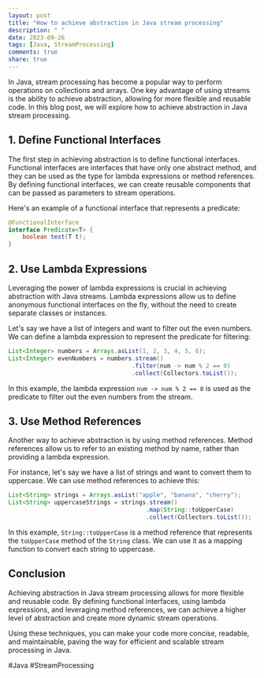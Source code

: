 ```yaml
---
layout: post
title: "How to achieve abstraction in Java stream processing"
description: " "
date: 2023-09-26
tags: [Java, StreamProcessing]
comments: true
share: true
---
```


In Java, stream processing has become a popular way to perform operations on collections and arrays. One key advantage of using streams is the ability to achieve abstraction, allowing for more flexible and reusable code. In this blog post, we will explore how to achieve abstraction in Java stream processing.

## 1. Define Functional Interfaces

The first step in achieving abstraction is to define functional interfaces. Functional interfaces are interfaces that have only one abstract method, and they can be used as the type for lambda expressions or method references. By defining functional interfaces, we can create reusable components that can be passed as parameters to stream operations.

Here's an example of a functional interface that represents a predicate:

```java
@FunctionalInterface
interface Predicate<T> {
    boolean test(T t);
}
```

## 2. Use Lambda Expressions

Leveraging the power of lambda expressions is crucial in achieving abstraction with Java streams. Lambda expressions allow us to define anonymous functional interfaces on the fly, without the need to create separate classes or instances.

Let's say we have a list of integers and want to filter out the even numbers. We can define a lambda expression to represent the predicate for filtering:

```java
List<Integer> numbers = Arrays.asList(1, 2, 3, 4, 5, 6);
List<Integer> evenNumbers = numbers.stream()
                                   .filter(num -> num % 2 == 0)
                                   .collect(Collectors.toList());
```

In this example, the lambda expression `num -> num % 2 == 0` is used as the predicate to filter out the even numbers from the stream.

## 3. Use Method References

Another way to achieve abstraction is by using method references. Method references allow us to refer to an existing method by name, rather than providing a lambda expression.

For instance, let's say we have a list of strings and want to convert them to uppercase. We can use method references to achieve this:

```java
List<String> strings = Arrays.asList("apple", "banana", "cherry");
List<String> uppercaseStrings = strings.stream()
                                       .map(String::toUpperCase)
                                       .collect(Collectors.toList());
```

In this example, `String::toUpperCase` is a method reference that represents the `toUpperCase` method of the `String` class. We can use it as a mapping function to convert each string to uppercase.

## Conclusion

Achieving abstraction in Java stream processing allows for more flexible and reusable code. By defining functional interfaces, using lambda expressions, and leveraging method references, we can achieve a higher level of abstraction and create more dynamic stream operations. 

Using these techniques, you can make your code more concise, readable, and maintainable, paving the way for efficient and scalable stream processing in Java.

#Java #StreamProcessing
